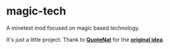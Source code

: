 # magic-tech
A minetest mod focused on magic based technology.

It's just a little project. Thank to **[QuoteNat](https://github.com/QuoteNat/)** for the **[original idea](https://github.com/QuoteNat/magic-tech)**.
